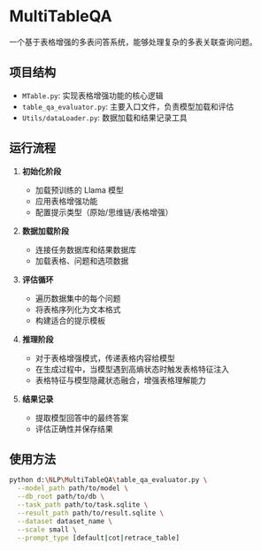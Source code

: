 # MultiTableQA

一个基于表格增强的多表问答系统，能够处理复杂的多表关联查询问题。

## 项目结构

- `MTable.py`: 实现表格增强功能的核心逻辑
- `table_qa_evaluator.py`: 主要入口文件，负责模型加载和评估
- `Utils/dataLoader.py`: 数据加载和结果记录工具

## 运行流程

1. **初始化阶段**
   - 加载预训练的 Llama 模型
   - 应用表格增强功能
   - 配置提示类型（原始/思维链/表格增强）

2. **数据加载阶段**
   - 连接任务数据库和结果数据库
   - 加载表格、问题和选项数据

3. **评估循环**
   - 遍历数据集中的每个问题
   - 将表格序列化为文本格式
   - 构建适合的提示模板

4. **推理阶段**
   - 对于表格增强模式，传递表格内容给模型
   - 在生成过程中，当模型遇到高熵状态时触发表格特征注入
   - 表格特征与模型隐藏状态融合，增强表格理解能力

5. **结果记录**
   - 提取模型回答中的最终答案
   - 评估正确性并保存结果

## 使用方法

```bash
python d:\NLP\MultiTableQA\table_qa_evaluator.py \
  --model_path path/to/model \
  --db_root path/to/db \
  --task_path path/to/task.sqlite \
  --result_path path/to/result.sqlite \
  --dataset dataset_name \
  --scale small \
  --prompt_type [default|cot|retrace_table]